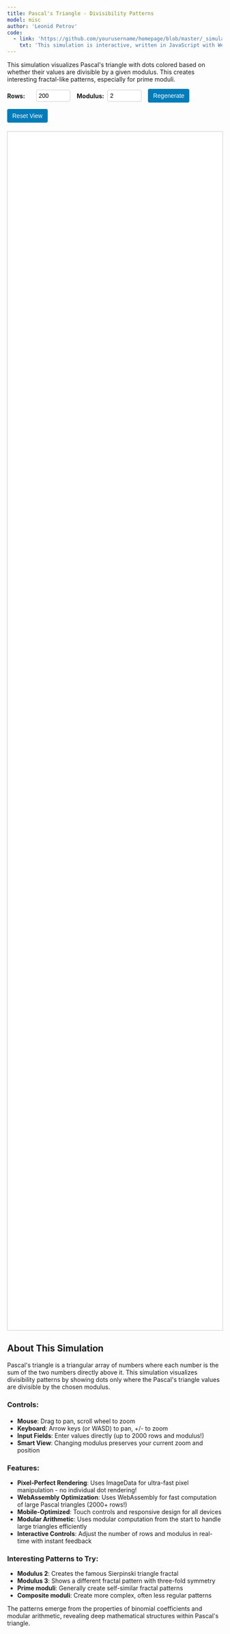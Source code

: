 ```yaml
---
title: Pascal's Triangle - Divisibility Patterns
model: misc
author: 'Leonid Petrov'
code:
  - link: 'https://github.com/yourusername/homepage/blob/master/_simulations/misc/2025-06-25-pascal-divisible.md'
    txt: 'This simulation is interactive, written in JavaScript with WebAssembly optimization, see the source code of this page at the link'
---
```

<script src="{{site.url}}/js/pascal-wasm.js"></script>

<style>
    #controls {
        margin-bottom: 20px;
        display: flex;
        flex-wrap: wrap;
        gap: 15px;
        align-items: center;
    }
    .control-group {
        display: flex;
        align-items: center;
        gap: 8px;
    }
    label {
        font-weight: bold;
        min-width: 60px;
    }
    input[type="number"] {
        width: 80px;
        padding: 5px;
        border: 1px solid #ccc;
        border-radius: 4px;
        font-size: 14px;
    }
    button {
        padding: 8px 12px;
        background-color: #007cba;
        color: white;
        border: none;
        border-radius: 4px;
        cursor: pointer;
        font-size: 14px;
    }
    button:hover {
        background-color: #005a87;
    }
    #visualization {
        width: 100%;
        height: 70vh;
        min-height: 400px;
        border: 1px solid #ccc;
        overflow: hidden;
        background-color: white;
        cursor: grab;
        position: relative;
        touch-action: none;
    }
    #visualization:active {
        cursor: grabbing;
    }
    #zoomIndicator {
        position: absolute;
        bottom: 10px;
        right: 10px;
        background: rgba(0, 0, 0, 0.7);
        color: white;
        padding: 5px 10px;
        border-radius: 4px;
        font-size: 12px;
        pointer-events: none;
        opacity: 0;
        transition: opacity 0.3s;
    }
    #zoomIndicator.visible {
        opacity: 1;
    }
    canvas {
        display: block;
        width: 100%;
        height: 100%;
    }
    
    /* Mobile styles */
    @media (max-width: 768px) {
        #controls {
            flex-direction: column;
            align-items: stretch;
            gap: 10px;
        }
        .control-group {
            justify-content: space-between;
        }
        label {
            min-width: auto;
        }
        input[type="number"] {
            width: 100px;
        }
        #visualization {
            height: 60vh;
            min-height: 300px;
        }
        button {
            padding: 10px 15px;
            font-size: 16px;
        }
    }
    
    @media (max-width: 480px) {
        #visualization {
            height: 50vh;
            min-height: 250px;
        }
        input[type="number"] {
            width: 80px;
        }
    }
</style>

This simulation visualizes Pascal's triangle with dots colored based on whether their values are divisible by a given modulus. This creates interesting fractal-like patterns, especially for prime moduli.

<div id="controls">
    <div class="control-group">
        <label for="rowsInput">Rows:</label>
        <input type="number" id="rowsInput" min="10" max="2000" value="200">
    </div>
    <div class="control-group">
        <label for="modulusInput">Modulus:</label>
        <input type="number" id="modulusInput" min="2" max="2000" value="2">
    </div>
    <button id="regenerateBtn">Regenerate</button>
    <button id="resetZoomBtn">Reset View</button>
</div>

<div id="visualization">
    <div id="zoomIndicator"></div>
</div>

<script>
let rows = 200;
let modulus = 2;
let dotSize = 1;
let spacing = 2;
let wasmModule = null;
let patternPtr = null;
let canvas = null;
let ctx = null;
let camera = { x: 0, y: 0, zoom: 1 };
let isDragging = false;
let dragStart = { x: 0, y: 0 };
let cameraStart = { x: 0, y: 0 };
let imageData = null;
let pixelBuffer = null;
let triangleBounds = { minX: 0, maxX: 0, minY: 0, maxY: 0, width: 0, height: 0 };
let lastParams = { rows: 200, modulus: 2, dotSize: 1, spacing: 2 };
let keysPressed = new Set();
let touches = null;
let initialPinchDistance = 0;
let initialZoom = 1;

// Initialize WebAssembly module
async function initWasm() {
    try {
        wasmModule = {
            generatePascalPattern: Module.cwrap('generatePascalPattern', 'number', ['number', 'number']),
            isPositionDivisible: Module.cwrap('isPositionDivisible', 'number', ['number', 'number', 'number']),
            freePascalPattern: Module.cwrap('freePascalPattern', null, ['number'])
        };
    } catch (e) {
        console.error('Failed to initialize WebAssembly:', e);
        wasmModule = null;
    }
}

// Fallback JavaScript implementation
function generatePascalTriangleMod(n, mod) {
    const triangle = [];
    for (let i = 0; i < n; i++) {
        const row = new Array(i + 1);
        row[0] = 1 % mod;
        row[i] = 1 % mod;
        for (let j = 1; j < i; j++) {
            row[j] = (triangle[i-1][j-1] + triangle[i-1][j]) % mod;
        }
        triangle.push(row);
    }
    return triangle;
}

// Initialize canvas
function initCanvas() {
    const container = document.getElementById('visualization');
    canvas = document.createElement('canvas');
    
    // Make canvas responsive
    resizeCanvas();
    window.addEventListener('resize', resizeCanvas);
    
    ctx = canvas.getContext('2d');
    container.appendChild(canvas);
    
    // Setup interaction handlers
    setupInteraction();
}

// Resize canvas to fit container
function resizeCanvas() {
    if (!canvas) return;
    
    const container = document.getElementById('visualization');
    const rect = container.getBoundingClientRect();
    
    // Set canvas size to match container with device pixel ratio
    const dpr = window.devicePixelRatio || 1;
    canvas.width = rect.width * dpr;
    canvas.height = rect.height * dpr;
    canvas.style.width = rect.width + 'px';
    canvas.style.height = rect.height + 'px';
    
    // Scale context for high DPI displays
    if (ctx) {
        ctx.scale(dpr, dpr);
    }
    
    // Re-render if we have data
    if (pixelBuffer) {
        render();
    }
}

// Setup pan and zoom interaction
function setupInteraction() {
    canvas.addEventListener('mousedown', (e) => {
        isDragging = true;
        dragStart.x = e.clientX;
        dragStart.y = e.clientY;
        cameraStart.x = camera.x;
        cameraStart.y = camera.y;
        canvas.style.cursor = 'grabbing';
    });

    canvas.addEventListener('mousemove', (e) => {
        if (isDragging) {
            camera.x = cameraStart.x + (e.clientX - dragStart.x) / camera.zoom;
            camera.y = cameraStart.y + (e.clientY - dragStart.y) / camera.zoom;
            render();
        }
    });

    canvas.addEventListener('mouseup', () => {
        isDragging = false;
        canvas.style.cursor = 'grab';
    });

    canvas.addEventListener('mouseleave', () => {
        isDragging = false;
        canvas.style.cursor = 'grab';
    });
    
    // Touch events for mobile
    canvas.addEventListener('touchstart', (e) => {
        e.preventDefault();
        touches = e.touches;
        
        if (e.touches.length === 1) {
            // Single touch - pan
            isDragging = true;
            dragStart.x = e.touches[0].clientX;
            dragStart.y = e.touches[0].clientY;
            cameraStart.x = camera.x;
            cameraStart.y = camera.y;
        } else if (e.touches.length === 2) {
            // Two touches - pinch zoom
            isDragging = false;
            const touch1 = e.touches[0];
            const touch2 = e.touches[1];
            initialPinchDistance = Math.hypot(
                touch2.clientX - touch1.clientX,
                touch2.clientY - touch1.clientY
            );
            initialZoom = camera.zoom;
        }
    });
    
    canvas.addEventListener('touchmove', (e) => {
        e.preventDefault();
        touches = e.touches;
        
        if (e.touches.length === 1 && isDragging) {
            // Single touch pan
            camera.x = cameraStart.x + (e.touches[0].clientX - dragStart.x) / camera.zoom;
            camera.y = cameraStart.y + (e.touches[0].clientY - dragStart.y) / camera.zoom;
            render();
        } else if (e.touches.length === 2) {
            // Pinch zoom
            const touch1 = e.touches[0];
            const touch2 = e.touches[1];
            const currentDistance = Math.hypot(
                touch2.clientX - touch1.clientX,
                touch2.clientY - touch1.clientY
            );
            
            if (initialPinchDistance > 0) {
                const scale = currentDistance / initialPinchDistance;
                const newZoom = initialZoom * scale;
                
                // Get pinch center in screen coordinates
                const centerX = (touch1.clientX + touch2.clientX) / 2;
                const centerY = (touch1.clientY + touch2.clientY) / 2;
                const rect = canvas.getBoundingClientRect();
                
                // Convert to world coordinates
                const worldX = (centerX - rect.left - rect.width/2) / camera.zoom - camera.x;
                const worldY = (centerY - rect.top - rect.height/2) / camera.zoom - camera.y;
                
                // Apply zoom
                camera.zoom = Math.max(0.1, Math.min(10, newZoom));
                
                // Adjust camera position to zoom towards pinch center
                const zoomChange = camera.zoom / initialZoom;
                camera.x = worldX - (worldX - camera.x) * zoomChange;
                camera.y = worldY - (worldY - camera.y) * zoomChange;
                
                render();
            }
        }
    });
    
    canvas.addEventListener('touchend', (e) => {
        e.preventDefault();
        touches = e.touches;
        
        if (e.touches.length === 0) {
            isDragging = false;
            initialPinchDistance = 0;
        } else if (e.touches.length === 1) {
            // Switching from pinch to pan
            isDragging = true;
            dragStart.x = e.touches[0].clientX;
            dragStart.y = e.touches[0].clientY;
            cameraStart.x = camera.x;
            cameraStart.y = camera.y;
            initialPinchDistance = 0;
        }
    });
    
    canvas.addEventListener('touchcancel', (e) => {
        e.preventDefault();
        isDragging = false;
        initialPinchDistance = 0;
        touches = null;
    });

    // Zoom with mouse wheel
    canvas.addEventListener('wheel', (e) => {
        e.preventDefault();
        const rect = canvas.getBoundingClientRect();
        const mouseX = e.clientX - rect.left;
        const mouseY = e.clientY - rect.top;

        // World coordinates before zoom
        const worldX = (mouseX - rect.width/2) / camera.zoom - camera.x;
        const worldY = (mouseY - rect.height/2) / camera.zoom - camera.y;

        // Apply zoom
        const zoomFactor = e.deltaY > 0 ? 0.9 : 1.1;
        zoomCamera(zoomFactor, worldX, worldY);
    });

    // Keyboard navigation
    document.addEventListener('keydown', (e) => {
        // Prevent default behavior for navigation keys
        if (['ArrowUp', 'ArrowDown', 'ArrowLeft', 'ArrowRight', '+', '-', '=', '_', 'w', 'W', 'a', 'A', 's', 'S', 'd', 'D'].includes(e.key)) {
            e.preventDefault();
        }
        keysPressed.add(e.key);
        handleKeyboard();
    });

    document.addEventListener('keyup', (e) => {
        keysPressed.delete(e.key);
    });

    // Focus canvas for keyboard events
    canvas.setAttribute('tabindex', '0');
    canvas.focus();
}

// Handle keyboard input
function handleKeyboard() {
    const panSpeed = 20 / camera.zoom; // Adjust pan speed based on zoom level
    const zoomSpeed = 1.1;

    let needsRender = false;

    // Pan with arrow keys
    if (keysPressed.has('ArrowLeft') || keysPressed.has('a') || keysPressed.has('A')) {
        camera.x += panSpeed;
        needsRender = true;
    }
    if (keysPressed.has('ArrowRight') || keysPressed.has('d') || keysPressed.has('D')) {
        camera.x -= panSpeed;
        needsRender = true;
    }
    if (keysPressed.has('ArrowUp') || keysPressed.has('w') || keysPressed.has('W')) {
        camera.y += panSpeed;
        needsRender = true;
    }
    if (keysPressed.has('ArrowDown') || keysPressed.has('s') || keysPressed.has('S')) {
        camera.y -= panSpeed;
        needsRender = true;
    }

    // Zoom with +/- keys
    if (keysPressed.has('+') || keysPressed.has('=')) {
        zoomCamera(zoomSpeed, 0, 0); // Zoom towards center
        needsRender = true;
        keysPressed.delete('+');
        keysPressed.delete('=');
    }
    if (keysPressed.has('-') || keysPressed.has('_')) {
        zoomCamera(1/zoomSpeed, 0, 0); // Zoom out from center
        needsRender = true;
        keysPressed.delete('-');
        keysPressed.delete('_');
    }

    if (needsRender) {
        render();
    }
}

// Zoom camera with optional focal point
function zoomCamera(zoomFactor, worldX = 0, worldY = 0) {
    const oldZoom = camera.zoom;
    camera.zoom *= zoomFactor;
    camera.zoom = Math.max(0.1, Math.min(10, camera.zoom));

    // Adjust camera position to zoom towards focal point
    if (worldX !== 0 || worldY !== 0) {
        const zoomChange = camera.zoom / oldZoom;
        camera.x = worldX - (worldX - camera.x) * zoomChange;
        camera.y = worldY - (worldY - camera.y) * zoomChange;
    }
}

// Generate pixel-based image data
function generatePixelData() {
    // Free previous pattern if exists
    if (patternPtr && wasmModule) {
        wasmModule.freePascalPattern(patternPtr);
        patternPtr = null;
    }

    let triangle = null;
    let useWasm = false;

    // Try to use WebAssembly if available
    if (wasmModule) {
        try {
            patternPtr = wasmModule.generatePascalPattern(rows, modulus);
            useWasm = true;
        } catch (e) {
            console.error('WebAssembly execution failed:', e);
            triangle = generatePascalTriangleMod(rows, modulus);
        }
    } else {
        triangle = generatePascalTriangleMod(rows, modulus);
    }

    // Calculate triangle bounds
    const effectiveWidth = rows * spacing * 2;
    const effectiveHeight = rows * spacing;

    triangleBounds.minX = 0;
    triangleBounds.maxX = effectiveWidth;
    triangleBounds.minY = 0;
    triangleBounds.maxY = effectiveHeight;
    triangleBounds.width = effectiveWidth;
    triangleBounds.height = effectiveHeight;

    // Create pixel buffer
    const bufferWidth = Math.ceil(triangleBounds.width);
    const bufferHeight = Math.ceil(triangleBounds.height);
    pixelBuffer = new Uint8ClampedArray(bufferWidth * bufferHeight * 4);

    // Fill with white background
    for (let i = 0; i < pixelBuffer.length; i += 4) {
        pixelBuffer[i] = 255;     // R
        pixelBuffer[i + 1] = 255; // G
        pixelBuffer[i + 2] = 255; // B
        pixelBuffer[i + 3] = 255; // A
    }

    // Draw pattern as pixels
    if (useWasm) {
        // Use WebAssembly pattern
        for (let rowIndex = 0; rowIndex < rows; rowIndex++) {
            const yPos = Math.floor(rowIndex * spacing);
            const rowWidth = (rowIndex + 1) * spacing;
            const xOffset = (effectiveWidth - rowWidth) / 2;

            for (let colIndex = 0; colIndex <= rowIndex; colIndex++) {
                if (wasmModule.isPositionDivisible(patternPtr, rowIndex, colIndex)) {
                    const xPos = Math.floor(xOffset + colIndex * spacing);
                    drawPixelDot(xPos, yPos, dotSize, bufferWidth, bufferHeight);
                }
            }
        }
    } else {
        // Use JavaScript fallback
        triangle.forEach((row, rowIndex) => {
            const yPos = Math.floor(rowIndex * spacing);
            const rowWidth = row.length * spacing;
            const xOffset = (effectiveWidth - rowWidth) / 2;

            row.forEach((value, colIndex) => {
                if (value === 0) {
                    const xPos = Math.floor(xOffset + colIndex * spacing);
                    drawPixelDot(xPos, yPos, dotSize, bufferWidth, bufferHeight);
                }
            });
        });
    }
}

// Draw a dot as pixels
function drawPixelDot(centerX, centerY, radius, bufferWidth, bufferHeight) {
    const radiusSquared = radius * radius;
    const startX = Math.max(0, Math.floor(centerX - radius));
    const endX = Math.min(bufferWidth - 1, Math.floor(centerX + radius));
    const startY = Math.max(0, Math.floor(centerY - radius));
    const endY = Math.min(bufferHeight - 1, Math.floor(centerY + radius));

    for (let y = startY; y <= endY; y++) {
        for (let x = startX; x <= endX; x++) {
            const dx = x - centerX;
            const dy = y - centerY;
            const distanceSquared = dx * dx + dy * dy;

            if (distanceSquared <= radiusSquared) {
                const index = (y * bufferWidth + x) * 4;
                if (index >= 0 && index < pixelBuffer.length - 3) {
                    pixelBuffer[index] = 0;     // R
                    pixelBuffer[index + 1] = 0; // G
                    pixelBuffer[index + 2] = 0; // B
                    pixelBuffer[index + 3] = 255; // A
                }
            }
        }
    }
}

// Render function
function render() {
    if (!pixelBuffer || !ctx) return;
    
    const rect = canvas.getBoundingClientRect();

    // Clear canvas
    ctx.fillStyle = 'white';
    ctx.fillRect(0, 0, rect.width, rect.height);

    // Save context state
    ctx.save();

    // Apply camera transform
    ctx.translate(rect.width/2, rect.height/2);
    ctx.scale(camera.zoom, camera.zoom);
    ctx.translate(camera.x, camera.y);

    // Create ImageData from pixel buffer
    const bufferWidth = triangleBounds.width;
    const bufferHeight = triangleBounds.height;
    const imgData = new ImageData(pixelBuffer, bufferWidth, bufferHeight);

    // Create temporary canvas for the image
    const tempCanvas = document.createElement('canvas');
    tempCanvas.width = bufferWidth;
    tempCanvas.height = bufferHeight;
    const tempCtx = tempCanvas.getContext('2d');
    tempCtx.putImageData(imgData, 0, 0);

    // Draw the image centered
    ctx.drawImage(tempCanvas, -bufferWidth/2, -bufferHeight/2);

    // Restore context state
    ctx.restore();
}

// Check what parameters changed
function getChangedParams() {
    const currentParams = { rows, modulus, dotSize, spacing };
    const changed = {
        rows: currentParams.rows !== lastParams.rows,
        modulus: currentParams.modulus !== lastParams.modulus,
        dotSize: currentParams.dotSize !== lastParams.dotSize,
        spacing: currentParams.spacing !== lastParams.spacing
    };

    // Update last params
    lastParams = { ...currentParams };

    return changed;
}

// Draw visualization
function drawVisualization() {
    // Initialize canvas if not already done
    if (!canvas) {
        initCanvas();
    }

    // Check what changed
    const changed = getChangedParams();
    const shouldResetView = changed.rows || changed.spacing; // Only reset view if triangle size changed

    // Generate pixel data
    generatePixelData();

    // Reset camera and render, or just render if preserving view
    if (shouldResetView) {
        resetView();
    } else {
        render();
    }
}

// Reset view to center
function resetView() {
    if (!canvas || !pixelBuffer) return;
    
    const rect = canvas.getBoundingClientRect();
    const width = triangleBounds.width;
    const height = triangleBounds.height;
    const centerX = width / 2;
    const centerY = height / 2;

    // Calculate zoom to fit
    const zoomX = (rect.width * 0.8) / width;
    const zoomY = (rect.height * 0.8) / height;
    camera.zoom = Math.min(zoomX, zoomY, 1);

    // Center the view
    camera.x = -centerX;
    camera.y = -centerY;

    render();
}

// Update functions
function updateRows(value) {
    const newValue = Math.max(10, Math.min(2000, parseInt(value) || 200));
    rows = newValue;
    document.getElementById('rowsInput').value = newValue;
    if (canvas) canvas.focus();
}

function updateModulus(value) {
    const newValue = Math.max(2, Math.min(2000, parseInt(value) || 2));
    modulus = newValue;
    document.getElementById('modulusInput').value = newValue;
    if (canvas) canvas.focus();
}

// Event listeners
document.getElementById('rowsInput').addEventListener('input', function(e) {
    updateRows(e.target.value);
    drawVisualization();
});

document.getElementById('modulusInput').addEventListener('input', function(e) {
    updateModulus(e.target.value);
    drawVisualization();
});

// Also handle Enter key and blur events for immediate updates
document.getElementById('rowsInput').addEventListener('keypress', function(e) {
    if (e.key === 'Enter') {
        updateRows(e.target.value);
        drawVisualization();
    }
});

document.getElementById('modulusInput').addEventListener('keypress', function(e) {
    if (e.key === 'Enter') {
        updateModulus(e.target.value);
        drawVisualization();
    }
});

document.getElementById('regenerateBtn').addEventListener('click', function() {
    drawVisualization();
    if (canvas) canvas.focus();
});

document.getElementById('resetZoomBtn').addEventListener('click', function() {
    resetView();
    if (canvas) canvas.focus();
});

// Initialize WebAssembly and draw initial visualization
if (typeof Module !== 'undefined') {
    Module.onRuntimeInitialized = function() {
        initWasm().then(() => {
            drawVisualization();
        });
    };
} else {
    // Fallback if WebAssembly fails to load
    drawVisualization();
}

// Cleanup on page unload
window.addEventListener('beforeunload', function() {
    if (patternPtr && wasmModule) {
        wasmModule.freePascalPattern(patternPtr);
    }
});
</script>

## About This Simulation

Pascal's triangle is a triangular array of numbers where each number is the sum of the two numbers directly above it. This simulation visualizes divisibility patterns by showing dots only where the Pascal's triangle values are divisible by the chosen modulus.

### Controls:
- **Mouse**: Drag to pan, scroll wheel to zoom
- **Keyboard**: Arrow keys (or WASD) to pan, +/- to zoom
- **Input Fields**: Enter values directly (up to 2000 rows and modulus!)
- **Smart View**: Changing modulus preserves your current zoom and position

### Features:
- **Pixel-Perfect Rendering**: Uses ImageData for ultra-fast pixel manipulation - no individual dot rendering!
- **WebAssembly Optimization**: Uses WebAssembly for fast computation of large Pascal triangles (2000+ rows!)
- **Mobile-Optimized**: Touch controls and responsive design for all devices
- **Modular Arithmetic**: Uses modular computation from the start to handle large triangles efficiently
- **Interactive Controls**: Adjust the number of rows and modulus in real-time with instant feedback

### Interesting Patterns to Try:
- **Modulus 2**: Creates the famous Sierpinski triangle fractal
- **Modulus 3**: Shows a different fractal pattern with three-fold symmetry
- **Prime moduli**: Generally create self-similar fractal patterns
- **Composite moduli**: Create more complex, often less regular patterns

The patterns emerge from the properties of binomial coefficients and modular arithmetic, revealing deep mathematical structures within Pascal's triangle.
